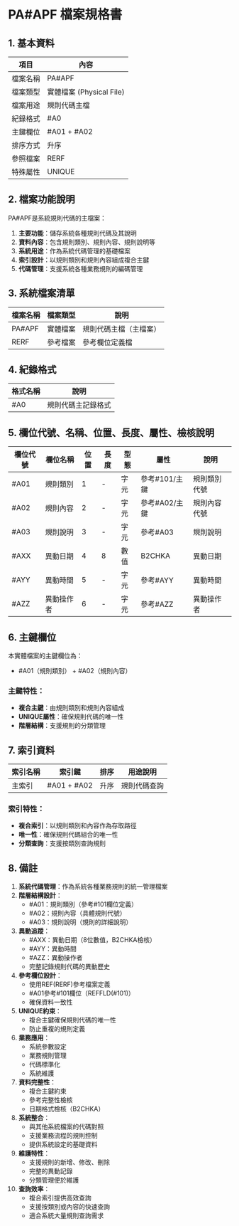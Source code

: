 # PA#APF 檔案規格書

## 1. 基本資料

| 項目 | 內容 |
|------|------|
| 檔案名稱 | PA#APF |
| 檔案類型 | 實體檔案 (Physical File) |
| 檔案用途 | 規則代碼主檔 |
| 紀錄格式 | #A0 |
| 主鍵欄位 | #A01 + #A02 |
| 排序方式 | 升序 |
| 參照檔案 | RERF |
| 特殊屬性 | UNIQUE |

## 2. 檔案功能說明

PA#APF是系統規則代碼的主檔案：

1. **主要功能**：儲存系統各種規則代碼及其說明
2. **資料內容**：包含規則類別、規則內容、規則說明等
3. **系統用途**：作為系統代碼管理的基礎檔案
4. **索引設計**：以規則類別和規則內容組成複合主鍵
5. **代碼管理**：支援系統各種業務規則的編碼管理

## 3. 系統檔案清單

| 檔案名稱 | 檔案類型 | 說明 |
|----------|----------|------|
| PA#APF | 實體檔案 | 規則代碼主檔（主檔案） |
| RERF | 參考檔案 | 參考欄位定義檔 |

## 4. 紀錄格式

| 格式名稱 | 說明 |
|----------|------|
| #A0 | 規則代碼主記錄格式 |

## 5. 欄位代號、名稱、位置、長度、屬性、檢核說明

| 欄位代號 | 欄位名稱 | 位置 | 長度 | 型態 | 屬性 | 說明 |
|----------|----------|------|------|------|------|------|
| #A01 | 規則類別 | 1 | - | 字元 | 參考#101/主鍵 | 規則類別代號 |
| #A02 | 規則內容 | 2 | - | 字元 | 參考#A02/主鍵 | 規則內容代號 |
| #A03 | 規則說明 | 3 | - | 字元 | 參考#A03 | 規則說明 |
| #AXX | 異動日期 | 4 | 8 | 數值 | B2CHKA | 異動日期 |
| #AYY | 異動時間 | 5 | - | 字元 | 參考#AYY | 異動時間 |
| #AZZ | 異動操作者 | 6 | - | 字元 | 參考#AZZ | 異動操作者 |

## 6. 主鍵欄位

本實體檔案的主鍵欄位為：
- #A01（規則類別） + #A02（規則內容）

### 主鍵特性：
- **複合主鍵**：由規則類別和規則內容組成
- **UNIQUE屬性**：確保規則代碼的唯一性
- **階層結構**：支援規則的分類管理

## 7. 索引資料

| 索引名稱 | 索引鍵 | 排序 | 用途說明 |
|----------|--------|------|----------|
| 主索引 | #A01 + #A02 | 升序 | 規則代碼查詢 |

### 索引特性：
- **複合索引**：以規則類別和內容作為存取路徑
- **唯一性**：確保規則代碼組合的唯一性
- **分類查詢**：支援按類別查詢規則

## 8. 備註

1. **系統代碼管理**：作為系統各種業務規則的統一管理檔案
2. **階層結構設計**：
   - #A01：規則類別（參考#101欄位定義）
   - #A02：規則內容（具體規則代號）
   - #A03：規則說明（規則的詳細說明）
3. **異動追蹤**：
   - #AXX：異動日期（8位數值，B2CHKA檢核）
   - #AYY：異動時間
   - #AZZ：異動操作者
   - 完整記錄規則代碼的異動歷史
4. **參考欄位設計**：
   - 使用REF(RERF)參考檔案定義
   - #A01參考#101欄位（REFFLD(#101)）
   - 確保資料一致性
5. **UNIQUE約束**：
   - 複合主鍵確保規則代碼的唯一性
   - 防止重複的規則定義
6. **業務應用**：
   - 系統參數設定
   - 業務規則管理
   - 代碼標準化
   - 系統維護
7. **資料完整性**：
   - 複合主鍵約束
   - 參考完整性檢核
   - 日期格式檢核（B2CHKA）
8. **系統整合**：
   - 與其他系統檔案的代碼對照
   - 支援業務流程的規則控制
   - 提供系統設定的基礎資料
9. **維護特性**：
   - 支援規則的新增、修改、刪除
   - 完整的異動記錄
   - 分類管理便於維護
10. **查詢效率**：
    - 複合索引提供高效查詢
    - 支援按類別或內容的快速查詢
    - 適合系統大量規則查詢需求 